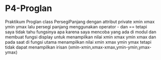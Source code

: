 # P4-Proglan
Praktikum Proglan
class PersegiPanjang dengan attribut private xmin xmax ymin ymax lalu persegi panjang  menggunakan operator - dan == tetapi saya tidak tahu fungsinya apa karena saya mencoba yang ada di modul dan membuat fungsi display untuk menampilkan nilai xmin xmax ymin xmax dan pada saat di fungsi utama menampilkan nilai xmin xmax ymin ymax tetapi tidak dapat menampilkan irisan (xmin-xmin,xmax-xmax,ymin-ymin,ymax-ymax)
